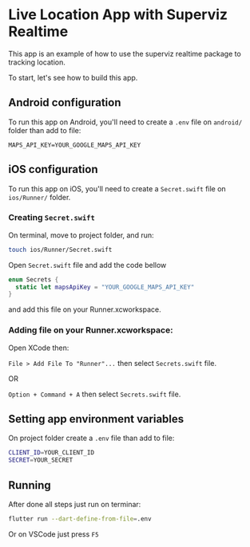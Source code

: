 # Live Location App with Superviz Realtime

This app is an example of how to use the superviz realtime package to tracking location.

To start, let's see how to build this app.

## Android configuration

To run this app on Android, you'll need to create a `.env` file on `android/` folder than add to file:

```
MAPS_API_KEY=YOUR_GOOGLE_MAPS_API_KEY
```

## iOS configuration

To run this app on iOS, you'll need to create a `Secret.swift` file
on `ios/Runner/` folder.

### Creating `Secret.swift`

On terminal, move to project folder, and run:

```bash
touch ios/Runner/Secret.swift
```

Open `Secret.swift` file and add the code bellow

```swift
enum Secrets {
  static let mapsApiKey = "YOUR_GOOGLE_MAPS_API_KEY"
}
```

and add this file on your Runner.xcworkspace.

### Adding file on your Runner.xcworkspace:
Open XCode then:

`File > Add File To "Runner"...` then select `Secrets.swift` file.

OR

`Option + Command + A` then select `Secrets.swift` file.

## Setting app environment variables

On project folder create a `.env` file than add to file:

```bash
CLIENT_ID=YOUR_CLIENT_ID
SECRET=YOUR_SECRET
```

## Running

After done all steps just run on terminar:

```bash
flutter run --dart-define-from-file=.env
```

Or on VSCode just press `F5`
